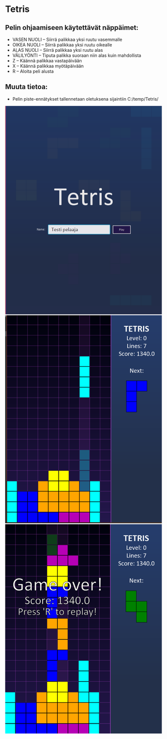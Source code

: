 # Tetris

## Pelin ohjaamiseen käytettävät näppäimet:
* VASEN NUOLI – Siirrä palikkaa yksi ruutu vasemmalle
* OIKEA NUOLI – Siirrä palikkaa yksi ruutu oikealle
* ALAS NUOLI – Siirrä palikkaa yksi ruutu alas
* VÄLILYÖNTI – Tiputa palikka suoraan niin alas kuin mahdollista
* Z – Käännä palikkaa vastapäivään
* X – Käännä palikkaa myötäpäivään
* R – Aloita peli alusta

## Muuta tietoa:
* Pelin piste-ennätykset tallennetaan oletuksena sijaintiin C:/temp/Tetris/

![Alt text](readme-images/1.png?raw=true "Aloitusnäkymä")
![Alt text](readme-images/2.png?raw=true "Pelinäkymä")
![Alt text](readme-images/3.png?raw=true "Gameover-näkymä")
